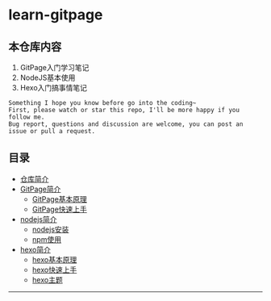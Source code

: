 # learn-gitpage

## 本仓库内容

1. GitPage入门学习笔记
2. NodeJS基本使用
3. Hexo入门搞事情笔记

```
Something I hope you know before go into the coding~
First, please watch or star this repo, I'll be more happy if you follow me.
Bug report, questions and discussion are welcome, you can post an issue or pull a request.
```

## 目录


* [仓库简介](README.md)
* [GitPage简介](gitpage/GitPage简介.md)
    * [GitPage基本原理](gitpage/GitPage基本原理.md)
    * [GitPage快速上手](gitpage/GitPage快速上手.md)
* [nodejs简介](nodejs/nodejs简介.md)
    * [nodejs安装](nodejs/nodejs安装.md)
    * [npm使用](nodejs/npm使用.md)
* [hexo简介](hexo/hexo简介.md)
    * [hexo基本原理](hexo/hexo基本原理.md)
    * [hexo快速上手](hexo/hexo快速上手.md)
    * [hexo主题](hexo/hexo主题.md)
















---
